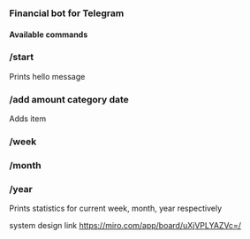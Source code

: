### Financial bot for Telegram

#### Available commands

### /start

Prints hello message

### /add amount category date

Adds item

### /week

### /month

### /year

Prints statistics for current week, month, year respectively

system design link
https://miro.com/app/board/uXjVPLYAZVc=/
